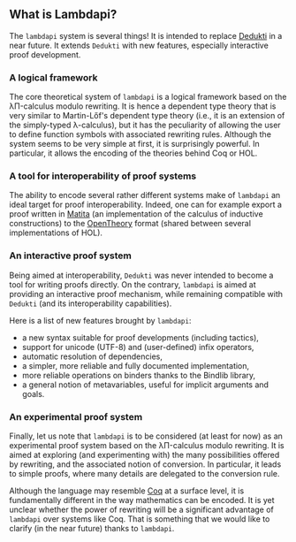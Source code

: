 What is Lambdapi?
-----------------

The `lambdapi` system is several things! It is intended to replace [Dedukti](https://deducteam.github.io/) in a near future. It extends `Dedukti` with new features, especially interactive proof development.


### A logical framework

The core theoretical system of `lambdapi` is a logical framework based on  the
λΠ-calculus modulo rewriting. It is hence a dependent type theory that is very
similar to Martin-Lőf's dependent type theory (i.e., it is an extension of the
simply-typed λ-calculus),  but it has the peculiarity of allowing the user  to
define function symbols with associated rewriting rules.  Although the  system
seems to be very simple at first, it is surprisingly powerful.  In particular,
it allows the encoding of the theories behind Coq or HOL.

### A tool for interoperability of proof systems

The ability to encode several rather different systems make of `lambdapi` an ideal target for proof interoperability. Indeed,
one can for example export a proof written in [Matita](http://matita.cs.unibo.it/) (an implementation of the
calculus of inductive constructions) to the [OpenTheory](http://www.gilith.com/opentheory/) format (shared  between 
several implementations of HOL).

### An interactive proof system

Being aimed at interoperability, `Dedukti` was never intended to become a tool
for writing proofs directly. On the contrary, `lambdapi` is aimed at providing
an interactive proof mechanism, while remaining compatible with `Dedukti` (and
its interoperability capabilities).

Here is a list of new features brought by `lambdapi`:
 - a new syntax suitable for proof developments (including tactics),
 - support for unicode (UTF-8) and (user-defined) infix operators,
 - automatic resolution of dependencies,
 - a simpler, more reliable and fully documented implementation,
 - more reliable operations on binders thanks to the Bindlib library,
 - a general notion of metavariables, useful for implicit arguments and goals.

### An experimental proof system

Finally, let us note that `lambdapi` is to be considered (at least for now) as
an experimental proof system based on the λΠ-calculus modulo rewriting.  It is
aimed at exploring (and experimenting with)  the many possibilities offered by
rewriting, and the associated notion of conversion. In particular, it leads to
simple proofs, where many details are delegated to the conversion rule.

Although the language may resemble [Coq](http://coq.inria.fr) at a surface level, it is fundamentally
different in the way mathematics can be encoded. It is yet unclear whether the
power of rewriting will be a significant advantage of `lambdapi` over  systems
like Coq. That is something that we would like to clarify (in the near future)
thanks to `lambdapi`.
